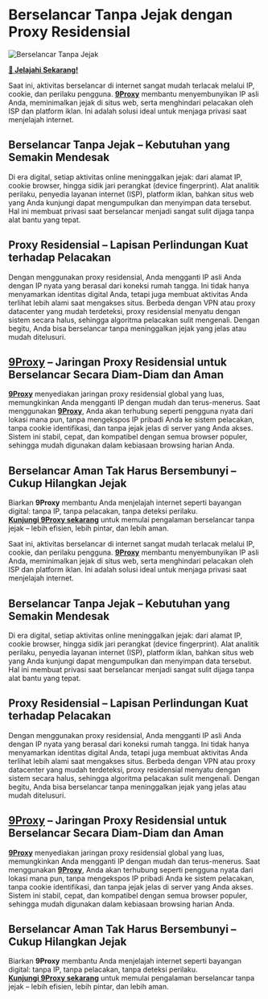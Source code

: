 # Berselancar Tanpa Jejak dengan Proxy Residensial  

![Berselancar Tanpa Jejak](https://blog-collector.org/wp-content/uploads/2019/10/9-Tips-For-Safe-Surfing.jpg)  

**[🌱 Jelajahi Sekarang!](https://9proxyofficial.short.gy/github-pricing-nathan275)**

Saat ini, aktivitas berselancar di internet sangat mudah terlacak melalui IP, cookie, dan perilaku pengguna. **[9Proxy](https://9proxyofficial.short.gy/github-homepage-nathan275)** membantu menyembunyikan IP asli Anda, meminimalkan jejak di situs web, serta menghindari pelacakan oleh ISP dan platform iklan. Ini adalah solusi ideal untuk menjaga privasi saat menjelajah internet.

## Berselancar Tanpa Jejak – Kebutuhan yang Semakin Mendesak

Di era digital, setiap aktivitas online meninggalkan jejak: dari alamat IP, cookie browser, hingga sidik jari perangkat (device fingerprint). Alat analitik perilaku, penyedia layanan internet (ISP), platform iklan, bahkan situs web yang Anda kunjungi dapat mengumpulkan dan menyimpan data tersebut. Hal ini membuat privasi saat berselancar menjadi sangat sulit dijaga tanpa alat bantu yang tepat.

## Proxy Residensial – Lapisan Perlindungan Kuat terhadap Pelacakan

Dengan menggunakan proxy residensial, Anda mengganti IP asli Anda dengan IP nyata yang berasal dari koneksi rumah tangga. Ini tidak hanya menyamarkan identitas digital Anda, tetapi juga membuat aktivitas Anda terlihat lebih alami saat mengakses situs. Berbeda dengan VPN atau proxy datacenter yang mudah terdeteksi, proxy residensial menyatu dengan sistem secara halus, sehingga algoritma pelacakan sulit mengenali. Dengan begitu, Anda bisa berselancar tanpa meninggalkan jejak yang jelas atau mudah ditelusuri.

## **[9Proxy](https://9proxyofficial.short.gy/github-homepage-nathan275)** – Jaringan Proxy Residensial untuk Berselancar Secara Diam-Diam dan Aman

**[9Proxy](https://9proxyofficial.short.gy/github-homepage-nathan275)** menyediakan jaringan proxy residensial global yang luas, memungkinkan Anda mengganti IP dengan mudah dan terus-menerus. Saat menggunakan **[9Proxy](https://9proxyofficial.short.gy/github-homepage-nathan275)**, Anda akan terhubung seperti pengguna nyata dari lokasi mana pun, tanpa mengekspos IP pribadi Anda ke sistem pelacakan, tanpa cookie identifikasi, dan tanpa jejak jelas di server yang Anda akses. Sistem ini stabil, cepat, dan kompatibel dengan semua browser populer, sehingga mudah digunakan dalam kebiasaan browsing harian Anda.

## Berselancar Aman Tak Harus Bersembunyi – Cukup Hilangkan Jejak

Biarkan **9Proxy** membantu Anda menjelajah internet seperti bayangan digital: tanpa IP, tanpa pelacakan, tanpa deteksi perilaku.  
**[Kunjungi 9Proxy sekarang](https://9proxyofficial.short.gy/github-pricing-nathan275)** untuk memulai pengalaman berselancar tanpa jejak – lebih efisien, lebih pintar, dan lebih aman.

Saat ini, aktivitas berselancar di internet sangat mudah terlacak melalui IP, cookie, dan perilaku pengguna. **[9Proxy](https://9proxyofficial.short.gy/github-homepage-nathan275)** membantu menyembunyikan IP asli Anda, meminimalkan jejak di situs web, serta menghindari pelacakan oleh ISP dan platform iklan. Ini adalah solusi ideal untuk menjaga privasi saat menjelajah internet.

## Berselancar Tanpa Jejak – Kebutuhan yang Semakin Mendesak

Di era digital, setiap aktivitas online meninggalkan jejak: dari alamat IP, cookie browser, hingga sidik jari perangkat (device fingerprint). Alat analitik perilaku, penyedia layanan internet (ISP), platform iklan, bahkan situs web yang Anda kunjungi dapat mengumpulkan dan menyimpan data tersebut. Hal ini membuat privasi saat berselancar menjadi sangat sulit dijaga tanpa alat bantu yang tepat.

## Proxy Residensial – Lapisan Perlindungan Kuat terhadap Pelacakan

Dengan menggunakan proxy residensial, Anda mengganti IP asli Anda dengan IP nyata yang berasal dari koneksi rumah tangga. Ini tidak hanya menyamarkan identitas digital Anda, tetapi juga membuat aktivitas Anda terlihat lebih alami saat mengakses situs. Berbeda dengan VPN atau proxy datacenter yang mudah terdeteksi, proxy residensial menyatu dengan sistem secara halus, sehingga algoritma pelacakan sulit mengenali. Dengan begitu, Anda bisa berselancar tanpa meninggalkan jejak yang jelas atau mudah ditelusuri.

## **[9Proxy](https://9proxyofficial.short.gy/github-homepage-nathan275)** – Jaringan Proxy Residensial untuk Berselancar Secara Diam-Diam dan Aman

**[9Proxy](https://9proxyofficial.short.gy/github-homepage-nathan275)** menyediakan jaringan proxy residensial global yang luas, memungkinkan Anda mengganti IP dengan mudah dan terus-menerus. Saat menggunakan **[9Proxy](https://9proxyofficial.short.gy/github-homepage-nathan275)**, Anda akan terhubung seperti pengguna nyata dari lokasi mana pun, tanpa mengekspos IP pribadi Anda ke sistem pelacakan, tanpa cookie identifikasi, dan tanpa jejak jelas di server yang Anda akses. Sistem ini stabil, cepat, dan kompatibel dengan semua browser populer, sehingga mudah digunakan dalam kebiasaan browsing harian Anda.

## Berselancar Aman Tak Harus Bersembunyi – Cukup Hilangkan Jejak

Biarkan **9Proxy** membantu Anda menjelajah internet seperti bayangan digital: tanpa IP, tanpa pelacakan, tanpa deteksi perilaku.  
**[Kunjungi 9Proxy sekarang](https://9proxyofficial.short.gy/github-pricing-nathan275)** untuk memulai pengalaman berselancar tanpa jejak – lebih efisien, lebih pintar, dan lebih aman.
